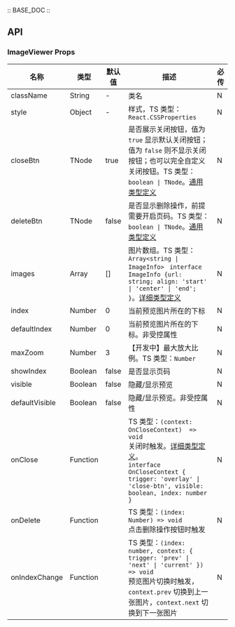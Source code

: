:: BASE_DOC ::

## API

### ImageViewer Props

名称 | 类型 | 默认值 | 描述 | 必传
-- | -- | -- | -- | --
className | String | - | 类名 | N
style | Object | - | 样式，TS 类型：`React.CSSProperties` | N
closeBtn | TNode | true | 是否展示关闭按钮，值为 `true` 显示默认关闭按钮；值为 `false` 则不显示关闭按钮；也可以完全自定义关闭按钮。TS 类型：`boolean \| TNode`。[通用类型定义](https://github.com/Tencent/tdesign-mobile-react/blob/develop/src/common.ts) | N
deleteBtn | TNode | false | 是否显示删除操作，前提需要开启页码。TS 类型：`boolean \| TNode`。[通用类型定义](https://github.com/Tencent/tdesign-mobile-react/blob/develop/src/common.ts) | N
images | Array | [] | 图片数组。TS 类型：`Array<string \| ImageInfo> ` `interface ImageInfo {url: string; align: 'start' \| 'center' \| 'end'; }`。[详细类型定义](https://github.com/Tencent/tdesign-mobile-react/tree/develop/src/image-viewer/type.ts) | N
index | Number | 0 | 当前预览图片所在的下标 | N
defaultIndex | Number | 0 | 当前预览图片所在的下标。非受控属性 | N
maxZoom | Number | 3 | 【开发中】最大放大比例。TS 类型：`Number` | N
showIndex | Boolean | false | 是否显示页码 | N
visible | Boolean | false | 隐藏/显示预览 | N
defaultVisible | Boolean | false | 隐藏/显示预览。非受控属性 | N
onClose | Function |  | TS 类型：`(context: OnCloseContext)  => void`<br/>关闭时触发。[详细类型定义](https://github.com/Tencent/tdesign-mobile-react/tree/develop/src/image-viewer/type.ts)。<br/>`interface OnCloseContext { trigger: 'overlay' \| 'close-btn', visible: boolean, index: number }`<br/> | N
onDelete | Function |  | TS 类型：`(index: Number) => void`<br/>点击删除操作按钮时触发 | N
onIndexChange | Function |  | TS 类型：`(index: number, context: { trigger: 'prev' \| 'next' \| 'current' }) => void`<br/>预览图片切换时触发，`context.prev` 切换到上一张图片，`context.next` 切换到下一张图片 | N
